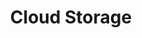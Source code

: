 ---
title: Cloud Storage
description: "codenanshu is plateform for developer and students to get best content articles on the web to develop there productivity"
---